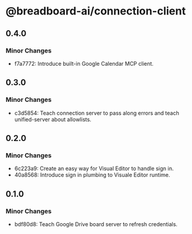 # @breadboard-ai/connection-client

## 0.4.0

### Minor Changes

- f7a7772: Introduce built-in Google Calendar MCP client.

## 0.3.0

### Minor Changes

- c3d5854: Teach connection server to pass along errors and teach unified-server
  about allowlists.

## 0.2.0

### Minor Changes

- 6c223a9: Create an easy way for Visual Editor to handle sign in.
- 40a8568: Introduce sign in plumbing to Visuale Editor runtime.

## 0.1.0

### Minor Changes

- bdf80d8: Teach Google Drive board server to refresh credentials.
